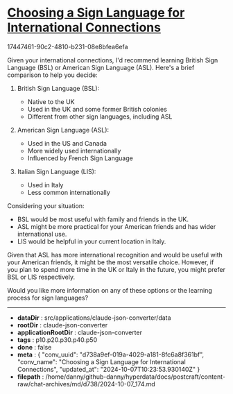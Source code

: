 # [Choosing a Sign Language for International Connections](https://claude.ai/chat/d738a9ef-019a-4029-a181-8fc6a8f361bf)

17447461-90c2-4810-b231-08e8bfea6efa

 Given your international connections, I'd recommend learning British Sign Language (BSL) or American Sign Language (ASL). Here's a brief comparison to help you decide:

1. British Sign Language (BSL):
   - Native to the UK
   - Used in the UK and some former British colonies
   - Different from other sign languages, including ASL

2. American Sign Language (ASL):
   - Used in the US and Canada
   - More widely used internationally
   - Influenced by French Sign Language

3. Italian Sign Language (LIS):
   - Used in Italy
   - Less common internationally

Considering your situation:

- BSL would be most useful with family and friends in the UK.
- ASL might be more practical for your American friends and has wider international use.
- LIS would be helpful in your current location in Italy.

Given that ASL has more international recognition and would be useful with your American friends, it might be the most versatile choice. However, if you plan to spend more time in the UK or Italy in the future, you might prefer BSL or LIS respectively.

Would you like more information on any of these options or the learning process for sign languages?

---

* **dataDir** : src/applications/claude-json-converter/data
* **rootDir** : claude-json-converter
* **applicationRootDir** : claude-json-converter
* **tags** : p10.p20.p30.p40.p50
* **done** : false
* **meta** : {
  "conv_uuid": "d738a9ef-019a-4029-a181-8fc6a8f361bf",
  "conv_name": "Choosing a Sign Language for International Connections",
  "updated_at": "2024-10-07T10:23:53.930140Z"
}
* **filepath** : /home/danny/github-danny/hyperdata/docs/postcraft/content-raw/chat-archives/md/d738/2024-10-07_174.md